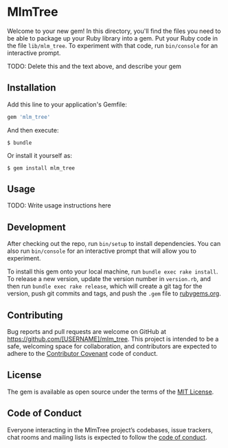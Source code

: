 # MlmTree

Welcome to your new gem! In this directory, you'll find the files you need to be able to package up your Ruby library into a gem. Put your Ruby code in the file `lib/mlm_tree`. To experiment with that code, run `bin/console` for an interactive prompt.

TODO: Delete this and the text above, and describe your gem

## Installation

Add this line to your application's Gemfile:

```ruby
gem 'mlm_tree'
```

And then execute:

    $ bundle

Or install it yourself as:

    $ gem install mlm_tree

## Usage

TODO: Write usage instructions here

## Development

After checking out the repo, run `bin/setup` to install dependencies. You can also run `bin/console` for an interactive prompt that will allow you to experiment.

To install this gem onto your local machine, run `bundle exec rake install`. To release a new version, update the version number in `version.rb`, and then run `bundle exec rake release`, which will create a git tag for the version, push git commits and tags, and push the `.gem` file to [rubygems.org](https://rubygems.org).

## Contributing

Bug reports and pull requests are welcome on GitHub at https://github.com/[USERNAME]/mlm_tree. This project is intended to be a safe, welcoming space for collaboration, and contributors are expected to adhere to the [Contributor Covenant](http://contributor-covenant.org) code of conduct.

## License

The gem is available as open source under the terms of the [MIT License](https://opensource.org/licenses/MIT).

## Code of Conduct

Everyone interacting in the MlmTree project’s codebases, issue trackers, chat rooms and mailing lists is expected to follow the [code of conduct](https://github.com/[USERNAME]/mlm_tree/blob/master/CODE_OF_CONDUCT.md).
